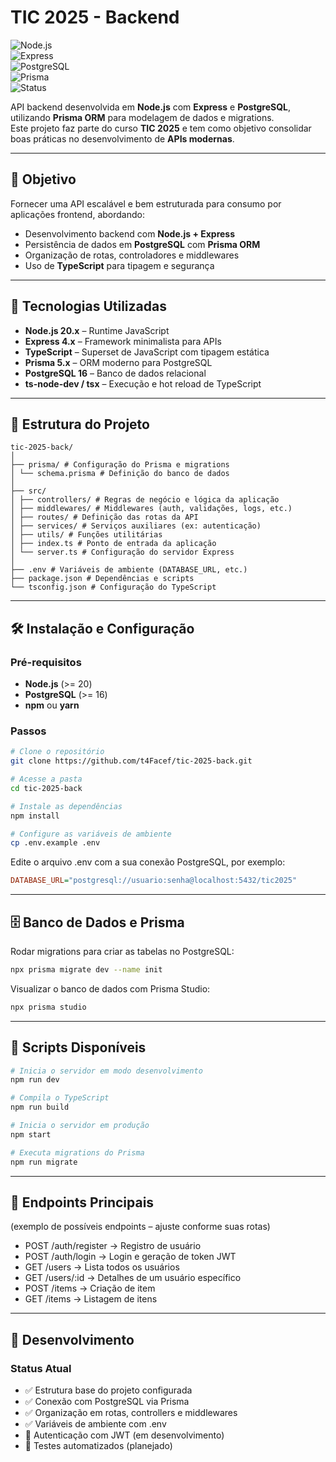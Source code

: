 # TIC 2025 - Backend

![Node.js](https://img.shields.io/badge/Node.js-20.x-339933?logo=node.js)  
![Express](https://img.shields.io/badge/Express-4.x-000000?logo=express)  
![PostgreSQL](https://img.shields.io/badge/PostgreSQL-16-336791?logo=postgresql)  
![Prisma](https://img.shields.io/badge/Prisma-5.x-2D3748?logo=prisma)  
![Status](https://img.shields.io/badge/Status-Em%20Desenvolvimento-yellow)  

API backend desenvolvida em **Node.js** com **Express** e **PostgreSQL**, utilizando **Prisma ORM** para modelagem de dados e migrations.  
Este projeto faz parte do curso **TIC 2025** e tem como objetivo consolidar boas práticas no desenvolvimento de **APIs modernas**.  

---

## 🎯 Objetivo

Fornecer uma API escalável e bem estruturada para consumo por aplicações frontend, abordando:  
- Desenvolvimento backend com **Node.js + Express**  
- Persistência de dados em **PostgreSQL** com **Prisma ORM**  
- Organização de rotas, controladores e middlewares  
- Uso de **TypeScript** para tipagem e segurança  

---

## 🚀 Tecnologias Utilizadas

- **Node.js 20.x** – Runtime JavaScript  
- **Express 4.x** – Framework minimalista para APIs  
- **TypeScript** – Superset de JavaScript com tipagem estática  
- **Prisma 5.x** – ORM moderno para PostgreSQL  
- **PostgreSQL 16** – Banco de dados relacional  
- **ts-node-dev / tsx** – Execução e hot reload de TypeScript  

---

## 📁 Estrutura do Projeto

```
tic-2025-back/
│
├── prisma/ # Configuração do Prisma e migrations
│ └── schema.prisma # Definição do banco de dados
│
├── src/
│ ├── controllers/ # Regras de negócio e lógica da aplicação
│ ├── middlewares/ # Middlewares (auth, validações, logs, etc.)
│ ├── routes/ # Definição das rotas da API
│ ├── services/ # Serviços auxiliares (ex: autenticação)
│ ├── utils/ # Funções utilitárias
│ ├── index.ts # Ponto de entrada da aplicação
│ └── server.ts # Configuração do servidor Express
│
├── .env # Variáveis de ambiente (DATABASE_URL, etc.)
├── package.json # Dependências e scripts
└── tsconfig.json # Configuração do TypeScript
```

---

## 🛠️ Instalação e Configuração

### Pré-requisitos
- **Node.js** (>= 20)  
- **PostgreSQL** (>= 16)  
- **npm** ou **yarn**  

### Passos
```bash
# Clone o repositório
git clone https://github.com/t4Facef/tic-2025-back.git

# Acesse a pasta
cd tic-2025-back

# Instale as dependências
npm install

# Configure as variáveis de ambiente
cp .env.example .env
```

Edite o arquivo .env com a sua conexão PostgreSQL, por exemplo:

```ini
DATABASE_URL="postgresql://usuario:senha@localhost:5432/tic2025"
```

---

## 🗄️ Banco de Dados e Prisma

Rodar migrations para criar as tabelas no PostgreSQL:

```bash
npx prisma migrate dev --name init
```

Visualizar o banco de dados com Prisma Studio:

```bash
npx prisma studio
```

---

## 🚀 Scripts Disponíveis

```bash
# Inicia o servidor em modo desenvolvimento
npm run dev

# Compila o TypeScript
npm run build

# Inicia o servidor em produção
npm start

# Executa migrations do Prisma
npm run migrate
```

---

## 📱 Endpoints Principais
(exemplo de possíveis endpoints – ajuste conforme suas rotas)
- POST /auth/register → Registro de usuário
- POST /auth/login → Login e geração de token JWT
- GET /users → Lista todos os usuários
- GET /users/:id → Detalhes de um usuário específico
- POST /items → Criação de item
- GET /items → Listagem de itens

---

## 🔧 Desenvolvimento
### Status Atual
- ✅ Estrutura base do projeto configurada
- ✅ Conexão com PostgreSQL via Prisma
- ✅ Organização em rotas, controllers e middlewares
- ✅ Variáveis de ambiente com .env
- 🚧 Autenticação com JWT (em desenvolvimento)
- 🚧 Testes automatizados (planejado)